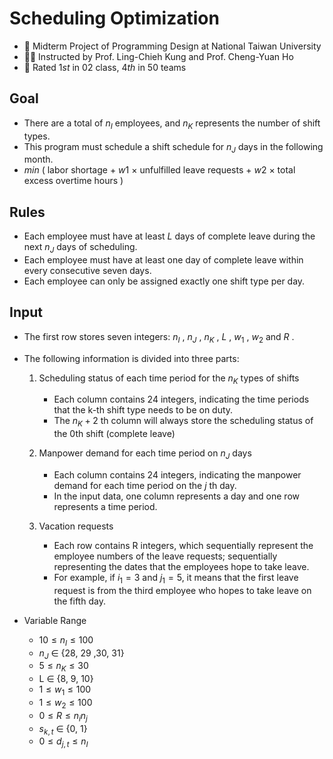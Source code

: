 # Scheduling Optimization
- 🍒 Midterm Project of Programming Design at National Taiwan University
- 👨‍💻 Instructed by Prof. Ling-Chieh Kung and Prof. Cheng-Yuan Ho
- 🏅 Rated ${1st}$ in 02 class, ${4th}$ in 50 teams

## Goal

- There are a total of  ${n_I}$  employees, and  ${n_K}$  represents the number of shift types.
- This program must schedule a shift schedule for  ${n_J}$  days in the following month.
- ${ min }$ ( labor shortage + ${w1}$ × unfulfilled leave requests + ${w2}$ × total excess overtime hours )

## Rules

- Each employee must have at least ${L}$ days of complete leave during the next ${n_J}$ days of scheduling.
- Each employee must have at least one day of complete leave within every consecutive seven days.
- Each employee can only be assigned exactly one shift type per day.

## Input

- The first row stores seven integers: ${n_I}$ , ${n_J}$ , ${n_K}$ , ${L}$ , ${w_1}$ , ${w_2}$ and ${R}$ .

- The following information is divided into three parts:

    1. Scheduling status of each time period for the ${n_K}$ types of shifts
        - Each column contains 24 integers, indicating the time periods that the k-th shift type needs to be on duty.
        - The ${n_K + 2}$ th column will always store the scheduling status of the 0th shift (complete leave)

    2. Manpower demand for each time period on ${n_J}$ days
        - Each column contains 24 integers, indicating the manpower demand for each time period on the ${j}$ th day.
        - In the input data, one column represents a day and one row represents a time period.

    3. Vacation requests
        - Each row contains R integers, which sequentially represent the employee numbers of the leave requests; sequentially representing the dates that the employees hope to take leave.
        -  For example, if ${i_1 = 3}$ and ${j_1 = 5}$, it means that the first leave request is from the third employee who hopes to take leave on the fifth day.

- Variable Range
    - ${10 ≤ n_I ≤ 100}$
    - ${n_J}$ ∈ {28, 29 ,30, 31}
    - ${5 ≤ n_K ≤ 30}$
    - L ∈ {8, 9, 10}
    - ${1 ≤ w_1 ≤ 100}$
    - ${1 ≤ w_2 ≤ 100}$
    - ${0 ≤ R ≤ n_in_j}$
    - ${s_{k,t}}$ ∈ {0, 1}
    - ${0 ≤ d_{j,t} ≤ n_I}$
